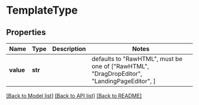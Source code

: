 # TemplateType

## Properties
Name | Type | Description | Notes
------------ | ------------- | ------------- | -------------
**value** | **str** |  | defaults to "RawHTML",  must be one of ["RawHTML", "DragDropEditor", "LandingPageEditor", ]

[[Back to Model list]](../README.md#documentation-for-models) [[Back to API list]](../README.md#documentation-for-api-endpoints) [[Back to README]](../README.md)


